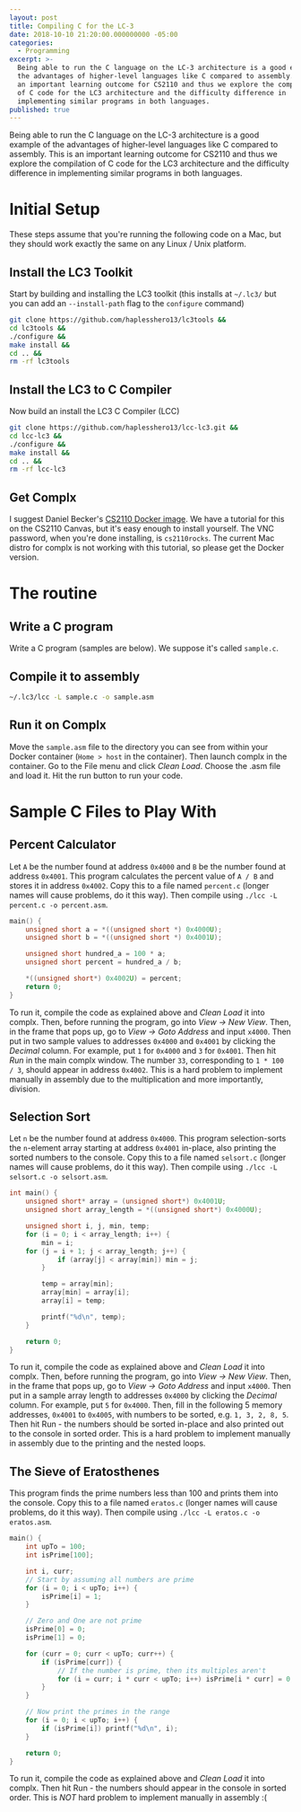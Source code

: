 ```yaml
---
layout: post
title: Compiling C for the LC-3
date: 2018-10-10 21:20:00.000000000 -05:00
categories:
  - Programming
excerpt: >-
  Being able to run the C language on the LC-3 architecture is a good example of
  the advantages of higher-level languages like C compared to assembly. This  is
  an important learning outcome for CS2110 and thus we explore the compilation
  of C code for the LC3 architecture and the difficulty difference in
  implementing similar programs in both languages.
published: true
---
```

Being able to run the C language on the LC-3 architecture is a good example
of the advantages of higher-level languages like C compared to assembly. This 
is an important learning outcome for CS2110 and thus we explore the compilation
of C code for the LC3 architecture and the difficulty difference in implementing
similar programs in both languages.

# Initial Setup
These steps assume that you're running the following code on a Mac, but they should work exactly the same on any Linux / Unix platform.

## Install the LC3 Toolkit
Start by building and installing the LC3 toolkit (this installs at `~/.lc3/` but you can add an `--install-path` flag to the `configure` command)
```bash
git clone https://github.com/haplesshero13/lc3tools &&
cd lc3tools &&
./configure &&
make install &&
cd .. &&
rm -rf lc3tools
```

## Install the LC3 to C Compiler
Now build an install the LC3 C Compiler (LCC)
```bash
git clone https://github.com/haplesshero13/lcc-lc3.git &&
cd lcc-lc3 &&
./configure &&
make install &&
cd .. &&
rm -rf lcc-lc3
```

## Get Complx
I suggest Daniel Becker's [CS2110 Docker image](https://github.com/dbecker1/cs2110docker/).
We have a tutorial for this on the CS2110 Canvas, but it's easy enough to install yourself.
The VNC password, when you're done installing, is `cs2110rocks`. The current Mac distro for
complx is not working with this tutorial, so please get the Docker version.

# The routine
## Write a C program
Write a C program (samples are below). We suppose it's called `sample.c`.

## Compile it to assembly
```bash
~/.lc3/lcc -L sample.c -o sample.asm
```

## Run it on Complx
Move the `sample.asm` file to the directory you can see from within your Docker container (`Home > host` in the container). Then launch complx in the container. Go to the File menu and click _Clean Load_. Choose the .asm file and load it. Hit the run button to run your code.

# Sample C Files to Play With
## Percent Calculator
Let `A` be the number found at address `0x4000` and `B` be the number found at address `0x4001`. This program calculates the percent value of `A / B` and stores it in address `0x4002`. Copy this to a file named `percent.c` (longer names will cause problems, do it this way). Then compile using `./lcc -L percent.c -o percent.asm`.

```C
main() {
    unsigned short a = *((unsigned short *) 0x4000U);
    unsigned short b = *((unsigned short *) 0x4001U);

    unsigned short hundred_a = 100 * a;
    unsigned short percent = hundred_a / b;

    *((unsigned short*) 0x4002U) = percent;
    return 0;
}
```

To run it, compile the code as explained above and _Clean Load_ it into complx. Then, before running the program, go into _View -> New View_. Then, in the frame that pops up, go to _View -> Goto Address_ and input `x4000`. Then put in two sample values to addresses `0x4000` and `0x4001` by clicking the _Decimal_ column. For example, put `1` for `0x4000` and `3` for `0x4001`. Then hit _Run_ in the main complx window. The number `33`, corresponding to `1 * 100 / 3`, should appear in address `0x4002`. This is a hard problem to implement manually in assembly due to the multiplication and more importantly, division.

## Selection Sort
Let `n` be the number found at address `0x4000`. This program selection-sorts the `n`-element array starting at address `0x4001` in-place, also printing the sorted numbers to the console. Copy this to a file named `selsort.c` (longer names will cause problems, do it this way). Then compile using `./lcc -L selsort.c -o selsort.asm`.

```C
int main() {
    unsigned short* array = (unsigned short*) 0x4001U;
    unsigned short array_length = *((unsigned short*) 0x4000U);

    unsigned short i, j, min, temp;
    for (i = 0; i < array_length; i++) {
        min = i;
	for (j = i + 1; j < array_length; j++) {
            if (array[j] < array[min]) min = j;
        }

        temp = array[min];
        array[min] = array[i];
        array[i] = temp;

        printf("%d\n", temp);
    }

    return 0;
}
```

To run it, compile the code as explained above and _Clean Load_ it into complx. Then, before running the program, go into _View -> New View_. Then, in the frame that pops up, go to _View -> Goto Address_ and input `x4000`. Then put in a sample array length to addresses `0x4000` by clicking the _Decimal_ column. For example, put `5` for `0x4000`. Then, fill in the following 5 memory addresses, `0x4001` to `0x4005`, with numbers to be sorted, e.g. `1, 3, 2, 8, 5`. Then hit Run - the numbers should be sorted in-place and also printed out to the console in sorted order. This is a hard problem to implement manually in assembly due to the printing and the nested loops.

## The Sieve of Eratosthenes
This program finds the prime numbers less than 100 and prints them into the console. Copy this to a file named `eratos.c` (longer names will cause problems, do it this way). Then compile using `./lcc -L eratos.c -o eratos.asm`.

```C
main() {
    int upTo = 100;
    int isPrime[100];

    int i, curr;
    // Start by assuming all numbers are prime
    for (i = 0; i < upTo; i++) {
        isPrime[i] = 1;
    }

    // Zero and One are not prime
    isPrime[0] = 0;
    isPrime[1] = 0;

    for (curr = 0; curr < upTo; curr++) {
        if (isPrime[curr]) {
            // If the number is prime, then its multiples aren't
            for (i = curr; i * curr < upTo; i++) isPrime[i * curr] = 0;
        }
    }

    // Now print the primes in the range
    for (i = 0; i < upTo; i++) {
        if (isPrime[i]) printf("%d\n", i);
    }

    return 0;
}
```

To run it, compile the code as explained above and _Clean Load_ it into complx. Then hit Run - the numbers should appear in the console in sorted order. This is _NOT_ hard problem to implement manually in assembly :(
